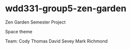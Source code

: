 # wdd331-group5-zen-garden

Zen Garden Semester Project

Space theme

Team:
Cody Thomas
David Sevey
Mark Richmond
